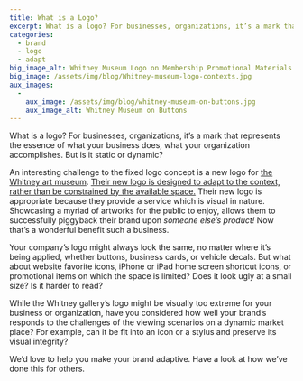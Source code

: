 ```yaml
---
title: What is a Logo?
excerpt: What is a logo? For businesses, organizations, it’s a mark that represents the essence of what your business does, what your organization accomplishes. But is it static or dynamic?
categories:
  - brand
  - logo
  - adapt
big_image_alt: Whitney Museum Logo on Membership Promotional Materials
big_image: /assets/img/blog/Whitney-museum-logo-contexts.jpg
aux_images:
  - 
    aux_image: /assets/img/blog/whitney-museum-on-buttons.jpg
    aux_image_alt: Whitney Museum on Buttons
---
```

What is a logo? For businesses, organizations, it&rsquo;s a mark that represents the essence of what your business does, what your organization accomplishes. But is it static or dynamic?

An interesting challenge to the fixed logo concept is a new logo for <a href="http://whitney.org" title="The Whitney Art Museum's Website" target="_blank">the Whitney art museum</a>. <a href="http://www.printmag.com/editors-picks/you-decide-is-this-a-logo/" title="Is this a logo?" target="_blank">Their new logo is designed to adapt to the context, rather than be constrained by the available space.</a> Their new logo is appropriate because they provide a service which is visual in nature. Showcasing a myriad of artworks for the public to enjoy, allows them to successfully piggyback their brand upon <em>someone else&rsquo;s product!</em> Now that&rsquo;s a wonderful benefit such a business.

Your company&rsquo;s logo might always look the same, no matter where it&rsquo;s being applied, whether buttons, business cards, or vehicle decals. But what about website favorite icons, iPhone or iPad home screen shortcut icons, or promotional items on which the space is limited? Does it look ugly at a small size? Is it harder to read?

While the Whitney gallery&rsquo;s logo might be visually too extreme for your business or organization, have you considered how well your brand&rsquo;s responds to the challenges of the viewing scenarios on a dynamic market place? For example, can it be fit into an icon or a stylus and preserve its visual integrity?

We&rsquo;d love to help you make your brand adaptive. Have a look at how we&rsquo;ve done this for others.